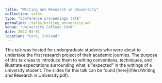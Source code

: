 ```yaml
---
title: "Writing and Research in University"
collection: talks
type: "Conference proceedings talk"
permalink: /talks/writing_university.md
venue: "University College Cork"
date: 2022-05-01
location: "Cork, Ireland"
---
```


This talk was hosted for undergraduate students who were about to undertake the first research project of their academic journies. The purpose of this talk was to introduce them to writing conventions, techniques, and illustrate expectations surrounding what is "expected" in the writings of a university student. The slides for this talk can be found [here](/files/Writing and Research in University.pdf).
